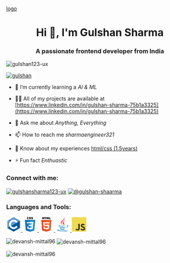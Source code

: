 [logo](https://github.com/gulshan123-ux/gulshan123-ux/blob/main/WhatsApp%20Image%202024-12-11%20at%2015.43.11_710363c8.jpg)

<h1 align="center">Hi 👋, I'm Gulshan Sharma</h1>
<h3 align="center">A passionate frontend developer from India</h3>

<p align="left"> <img src="https://komarev.com/ghpvc/?username=gulshan123-ux&label=Profile%20views&color=0e75b6&style=flat" alt="gulshan123-ux" /> </p>

<p align="left"> <a href="https://github.com/ryo-ma/github-profile-trophy"><img src="https://github-profile-trophy.vercel.app/?username=gulshan123" alt="gulshan" /></a> </p>

- 🔭 I’m currently learning a *AI & ML*

- 👨‍💻 All of my projects are available at [https://www.linkedin.com/in/gulshan-sharma-75b1a3325](https://www.linkedin.com/in/gulshan-sharma-75b1a3325)

- 💬 Ask me about *Anything, Everything*

- 📫 How to reach me *sharmaengineer321*

- 📄 Know about my experiences [html/css (1.5years)](html/css (1years))

- ⚡ Fun fact *Enthuastic*

<h3 align="left">Connect with me:</h3>
<p align="left">
<a href="https://linkedin.com/in/gulshan-sharma-75" target="blank"><img align="center" src="https://raw.githubusercontent.com/rahuldkjain/github-profile-readme-generator/master/src/images/icons/Social/linked-in-alt.svg" alt="gulshansharma123-ux" height="30" width="40" /></a>
<a href="https://instagram.com/@gulshan-shaarma" target="blank"><img align="center" src="https://raw.githubusercontent.com/rahuldkjain/github-profile-readme-generator/master/src/images/icons/Social/instagram.svg" alt="@gulshan-shaarma" height="30" width="40" /></a>
</p>

<h3 align="left">Languages and Tools:</h3>
<p align="left"> <a href="https://www.cprogramming.com/" target="_blank" rel="noreferrer"> <img src="https://raw.githubusercontent.com/devicons/devicon/master/icons/c/c-original.svg" alt="c" width="40" height="40"/> </a> <a href="https://www.w3schools.com/css/" target="_blank" rel="noreferrer"> <img src="https://raw.githubusercontent.com/devicons/devicon/master/icons/css3/css3-original-wordmark.svg" alt="css3" width="40" height="40"/> </a> <a href="https://www.w3.org/html/" target="_blank" rel="noreferrer"> <img src="https://raw.githubusercontent.com/devicons/devicon/master/icons/html5/html5-original-wordmark.svg" alt="html5" width="40" height="40"/> </a> <a href="https://www.java.com" target="_blank" rel="noreferrer"> <img src="https://raw.githubusercontent.com/devicons/devicon/master/icons/java/java-original.svg" alt="java" width="40" height="40"/> </a> <a href="https://developer.mozilla.org/en-US/docs/Web/JavaScript" target="_blank" rel="noreferrer"> <img src="https://raw.githubusercontent.com/devicons/devicon/master/icons/javascript/javascript-original.svg" alt="javascript" width="40" height="40"/> </a> </p>

<p><img align="left" src="https://github-readme-stats.vercel.app/api/top-langs?username=devansh-mittal96&show_icons=true&locale=en&layout=compact" alt="devansh-mittal96" /></p>

<p>&nbsp;<img align="center" src="https://github-readme-stats.vercel.app/api?username=devansh-mittal96&show_icons=true&locale=en" alt="devansh-mittal96" /></p>

<p><img align="center" src="https://github-readme-streak-stats.herokuapp.com/?user=devansh-mittal96&" alt="devansh-mittal96" /></p
